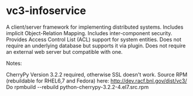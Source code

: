 # vc3-infoservice

A client/server framework for implementing distributed systems. 
Includes implicit Object-Relation Mapping.
Includes inter-component security. 
Provides Access Control List (ACL) support for system entities. 
Does not require an underlying database but supports it via plugin. 
Does not require an external web server but compatible with one. 


Notes: 

CherryPy Version 3.2.2 required, otherwise SSL doesn't work. 
Source RPM (rebuildable for RHEL6,7 and Fedora) here:
  http://dev.racf.bnl.gov/dist/vc3/
Do rpmbuild --rebuild python-cherrypy-3.2.2-4.el7.src.rpm